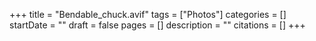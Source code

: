 +++
title = "Bendable_chuck.avif"
tags = ["Photos"]
categories = []
startDate = ""
draft = false
pages = []
description = ""
citations = []
+++

